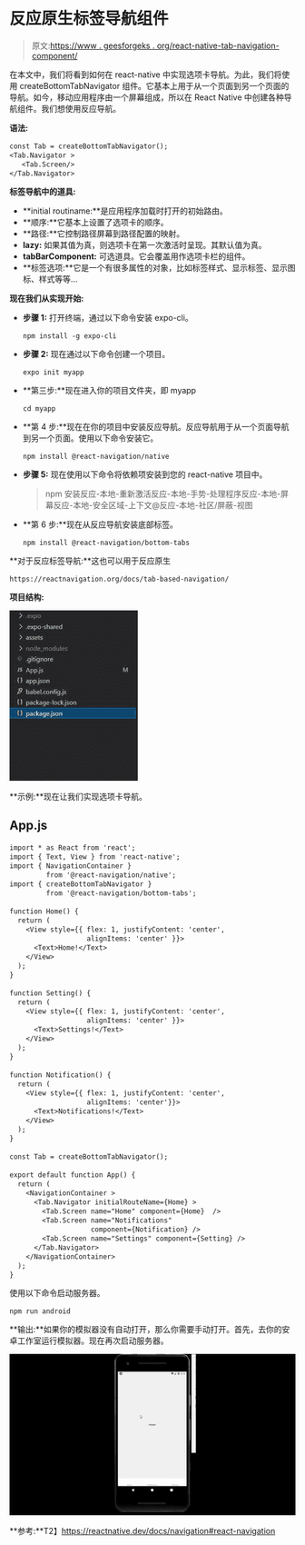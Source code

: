 # 反应原生标签导航组件

> 原文:[https://www . geesforgeks . org/react-native-tab-navigation-component/](https://www.geeksforgeeks.org/react-native-tab-navigation-component/)

在本文中，我们将看到如何在 react-native 中实现选项卡导航。为此，我们将使用 createBottomTabNavigator 组件。它基本上用于从一个页面到另一个页面的导航。如今，移动应用程序由一个屏幕组成，所以在 React Native 中创建各种导航组件。我们想使用反应导航。

**语法:**

```
const Tab = createBottomTabNavigator();
<Tab.Navigator >
   <Tab.Screen/>
</Tab.Navigator>
```

**标签导航中的道具:**

*   **initial routiname:**是应用程序加载时打开的初始路由。
*   **顺序:**它基本上设置了选项卡的顺序。
*   **路径:**它控制路径屏幕到路径配置的映射。
*   **lazy:** 如果其值为真，则选项卡在第一次激活时呈现。其默认值为真。
*   **tabBarComponent:** 可选道具。它会覆盖用作选项卡栏的组件。
*   **标签选项:**它是一个有很多属性的对象，比如标签样式、显示标签、显示图标、样式等等…

**现在我们从实现开始:**

*   **步骤 1:** 打开终端，通过以下命令安装 expo-cli。

    ```
    npm install -g expo-cli
    ```

*   **步骤 2:** 现在通过以下命令创建一个项目。

    ```
    expo init myapp
    ```

*   **第三步:**现在进入你的项目文件夹，即 myapp

    ```
    cd myapp
    ```

*   **第 4 步:**现在在你的项目中安装反应导航。反应导航用于从一个页面导航到另一个页面。使用以下命令安装它。

    ```
    npm install @react-navigation/native
    ```

*   **步骤 5:** 现在使用以下命令将依赖项安装到您的 react-native 项目中。

    > npm 安装反应-本地-重新激活反应-本地-手势-处理程序反应-本地-屏幕反应-本地-安全区域-上下文@反应-本地-社区/屏蔽-视图

*   **第 6 步:**现在从反应导航安装底部标签。

    ```
    npm install @react-navigation/bottom-tabs
    ```

**对于反应标签导航:**这也可以用于反应原生

```
https://reactnavigation.org/docs/tab-based-navigation/
```

**项目结构:**

![](img/e68f9d4337ee073fc5632d176b9559f6.png)

**示例:**现在让我们实现选项卡导航。

## App.js

```
import * as React from 'react';
import { Text, View } from 'react-native';
import { NavigationContainer } 
         from '@react-navigation/native';
import { createBottomTabNavigator } 
         from '@react-navigation/bottom-tabs';

function Home() {
  return (
    <View style={{ flex: 1, justifyContent: 'center', 
                   alignItems: 'center' }}>
      <Text>Home!</Text>
    </View>
  );
}

function Setting() {
  return (
    <View style={{ flex: 1, justifyContent: 'center', 
                   alignItems: 'center' }}>
      <Text>Settings!</Text>
    </View>
  );
}

function Notification() {
  return (
    <View style={{ flex: 1, justifyContent: 'center',
                   alignItems: 'center'}}>
      <Text>Notifications!</Text>
    </View>
  );
}

const Tab = createBottomTabNavigator();

export default function App() {
  return (
    <NavigationContainer >
      <Tab.Navigator initialRouteName={Home} >
        <Tab.Screen name="Home" component={Home}  />
        <Tab.Screen name="Notifications" 
                    component={Notification} />
        <Tab.Screen name="Settings" component={Setting} />
      </Tab.Navigator>
    </NavigationContainer>
  );
}
```

使用以下命令启动服务器。

```
npm run android
```

**输出:**如果你的模拟器没有自动打开，那么你需要手动打开。首先，去你的安卓工作室运行模拟器。现在再次启动服务器。

![](img/7405130fb41d8ed63de008fa248496b8.png)

**参考:**T2】https://reactnative.dev/docs/navigation#react-navigation